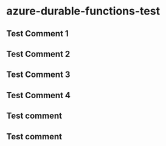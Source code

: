 # azure-durable-functions-test

## Test Comment 1
## Test Comment 2
## Test Comment 3
## Test Comment 4
## Test comment
## Test comment
